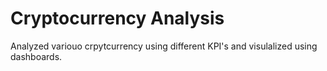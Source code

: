 # Cryptocurrency Analysis
 Analyzed variouo crpytcurrency using different KPI's and visulalized using dashboards.
